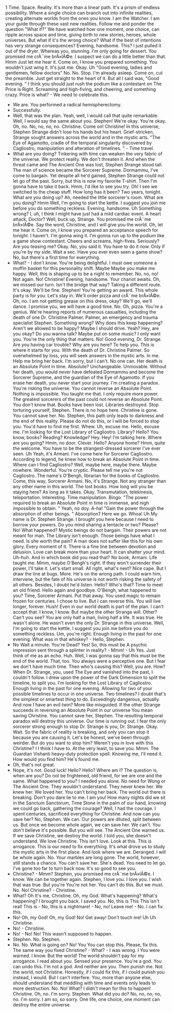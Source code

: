 1 Time.
Space.
Reality.
It's more than a linear path.
It's a prism of endless possibility.
Where a single choice can branch out into infinite realities, creating alternate worlds from the ones you know.
I am the Watcher.
I am your guide through these vast new realities.
Follow me and ponder the question "What if?" We have watched how one moment, one choice, can ripple across space and time, giving birth to new stories, heroes, whole universes.
But what if it's the wrong choice? What if the best of intentions has very strange consequences? Evening, handsome.
This? I just pulled it out of the dryer.
Whereas you, stunning.
I'm only going for dessert.
You promised me crÃ¨me brÃ»lÃ©e.
I suspect we can do a little better than that.
Hmm Just let me hear it.
Come on, I know you prepared something.
You wouldn't just wing it.
It's just me.
Okay.
Uh "Good evening, ladies and gentlemen, fellow doctors" No.
No.
Stop.
I'm already asleep.
Come on, cut the preamble.
Just get straight to the heart of it.
But all I said was, "Good evening.
" I think you should just rush the podium like a contestant on The Price is Right.
Screaming and high-fiving, and cheering, and something crazy.
Price is what? - We need to celebrate this.
- We are.
You performed a radical hemispherectomy.
- Successfully.
- Well, that was the plan.
Yeah, well, I would call that quite remarkable.
Well, I would say the same about you.
Stephen! We're okay.
You're okay.
Oh, no.
No, no, no, no.
Christine.
Come on! Christine! In this universe, Stephen Strange didn't lose his hands but his heart.
Grief-stricken, Strange sought answers across the world and in the mystic arts.
"The Eye of Agamotto, cradle of the temporal singularity discovered by Cagliostro, manipulation and alteration of timelines.
" - Time travel.
- What are you doing? Tinkering with time can weaken the very fabric of the universe.
We protect reality.
We don't threaten it.
And when the threat came and The Ancient One was lost, Stephen Strange stood tall.
The man of science became the Sorcerer Supreme.
Dormammu, I've come to bargain.
Yet despite all he'd gained, Stephen Strange could not let go of the past.
Sorry, but this is now my favorite T-shirt.
Then I'm gonna have to take it back.
Hmm, I'd like to see you try.
Oh! I see we switched to the cheap stuff.
How long has it been? Two years, tonight.
What are you doing up? Ah, needed the little sorcerer's room.
What are you doing? Hmm Well, I'm going to start the kettle.
I suggest you join me before you do something reckless.
Evening, handsome.
Uh Something wrong? I, uh, I think I might have just had a mild cardiac event.
A heart attack, Doctor? Well, buck up, Strange.
You promised me crÃ¨me brÃ»lÃ©e.
Say the word, Christine, and I will give you the world.
Oh, let me hear it.
Come on, I know you prepared an acceptance speech for tonight.
I haven't.
I'm gonna wing it.
I'm gonna run up to the podium like a game show contestant.
Cheers and screams, high-fives.
Seriously? Are you teasing me? Okay.
No, you said it.
You have to do it now.
Only if you're by my side.
Wait a sec.
Have you ever even seen a game show? No, but there's a first time for everything.
- What? - I don't know.
You're being delightful.
I must owe someone a muffin basket for this personality shift.
Maybe Maybe you make me happy.
Well, this is shaping up to be a night to remember.
No, no, no! Not again.
No! Christine! Evening, handsome.
Your chariot awaits.
Oh, we missed our turn.
Isn't the bridge that way? Taking a different route.
It's okay.
We'll be fine.
Stephen! You're getting an award.
This whole party is for you.
Let's stay in.
We'll order pizza and crÃ¨me brÃ»lÃ©e.
Oh, no.
I am not getting grease on this dress, okay? We'll go, we'll dance.
I promise you, we will have a good time.
No.
Oh, pizza.
You're a genius.
We're hearing reports of numerous casualties, including the death of one Dr.
Christine Palmer.
Palmer, an emergency and trauma specialist Stephen.
Something wrong? Why does this keep happening? Aren't we allowed to be happy? Maybe I should drive.
Yeah? Hey, are you okay? Do you wanna talk? Maybe put on some music? I only want you.
You're the only thing that matters.
No! Good evening, Dr.
Strange.
Are you having car trouble? Why are you here? To help you.
This is where it starts for you.
With the death of Dr.
Christine Palmer.
So overwhelmed by loss, you will seek answers in the mystic arts.
In me.
Help me bring her back.
I'm sorry, but I can't.
No one can.
Her death is an Absolute Point in time.
Absolute? Unchangeable.
Unmovable.
Without her death, you would never have defeated Dormammu and become the Sorcerer Supreme, and the guardian of the Eye of Agamotto.
If you erase her death, you never start your journey.
I'm creating a paradox.
You're risking the universe.
You cannot reverse an Absolute Point.
Nothing is impossible.
You taught me that.
I only require more power.
The greatest sorcerers of the past could not reverse an Absolute Point.
You don't know that.
Books have been lost.
Libraries destroyed.
Stop torturing yourself, Stephen.
There is no hope here.
Christine is gone.
You cannot save her.
No.
Stephen, this path only leads to darkness and the end of this reality.
Please do not do this, or I will be forced to stop you.
You'd have to find me first.
Whew.
Uh, excuse me.
Hello, excuse me.
I'm looking for the Lost Library of Cagliostro.
Library? Hello? You know, books? Reading? Knowledge? Hey.
Hey! I'm talking here.
Where are you going? Hmm, no door.
Clever.
Hello? Anyone home? Hmm, quite the welcome.
You have to be the strangest-dressed sorcerer I've ever seen.
Uh Yeah, it's Armani.
I've come here for Sorcerer Cagliostro.
According to legend, he knew how to break an Absolute Point in time.
Where can I find Cagliostro? Well, maybe here, maybe there.
Maybe nowhere.
Wonderful.
You're cryptic.
Please tell me you're not Cagliostro.
The name's O'Bengh, librarian for the books of Cagliostro.
Come, this way, Sorcerer Armani.
No, it's Strange.
Not any stranger than any other name in this world.
The lost books.
How long will you be staying here? As long as it takes.
Okay.
Transmutation, telekinesis, teleportation.
Interesting.
Time manipulation.
Bingo.
"The power required to break an Absolute Point in time is immense, and nigh impossible to obtain.
" Yeah, no doy.
A-ha! "Gain the power through the absorption of other beings.
" Absorption? Here we go.
Whoa! Uh My name is Dr.
Stephen Strange.
I brought you here because I need to borrow your powers.
Do you mind sharing a tentacle or two? Please? No! What happened? Mystic beings do not bargain.
Their powers are not meant for man.
The Library isn't enough.
Those beings have what I need.
Is she worth the pain? A man does not suffer like this for his own glory.
Every moment of it.
There is a fine line between devotion and delusion.
Love can break more than your heart.
It can shatter your mind.
Uh-huh.
And in which book did you read that? No book, Armani.
Life taught me.
Mmm, maybe O'Bengh's right.
If they won't surrender their power, I'll take it.
Let's start small.
All right, what's next? Nice cape.
But I draw the line at bugs.
More.
He's on the wrong path.
I could warn him, intervene, but the fate of his universe is not worth risking the safety of all others.
Besides, I doubt he'd listen.
Hello? Who's that? Time to meet an old friend.
Hello again and goodbye.
O'Bengh, what happened to you? Time, Sorcerer Armani.
Put that away.
You used magic to remain frozen for centuries.
I chose to live.
But I can reverse this.
You will live longer, forever.
Hush! Even in our world death is part of the plan.
I can't accept that.
I know, I know.
But maybe the other Strange will.
Other? Can't you see? You are only half a man, living half a life.
It was true.
He wasn't alone.
He wasn't even the only Dr.
Strange in this universe.
Well, I'm going to start the kettle.
I suggest you join me before you do something reckless.
Um, you're right.
Enough living in the past for one evening.
What was in that whiskey? - Hello, Stephen.
- No Wait a minute.
You're Dead? Yes! So, this must be A psychic impression sent through a splinter in reality? - Mmm! - Uh Yes.
Just think of me as an echo.
Huh.
Well, I was gonna say that this must be the end of the world.
That, too.
You always were a perceptive one.
But I fear we don't have much time.
Then who's causing this? Well, you are.
How? When Dr.
Strange, you, used The Eye and vanished into the past, I couldn't follow.
I drew upon the power of the Dark Dimension to split the timeline, to split you.
I'm looking for the Lost Library of Cagliostro.
Enough living in the past for one evening.
Allowing for two of your possible timelines to occur in one universe.
Two timelines? I doubt that's the simplest or smartest thing to do.
Exceedingly dangerous, actually.
And now I have an evil twin? More like misguided.
If the other Strange succeeds in reversing an Absolute Point in our universe You mean saving Christine.
You cannot save her, Stephen.
The resulting temporal paradox will destroy this universe.
Our time is running out.
I fear the only sorcerer strong enough to stop Dr.
Strange is you, Dr.
Strange.
Okay.
Wait.
So the fabric of reality is breaking, and only you can stop it because you are causing it.
Let's be honest, we've been through weirder.
But do you want to stop him? Weren't you in love with this Christine? I I think I have to.
At the very least, to save you.
Mmm.
The Guardian Vishanti heavy-duty protection spell.
Knowing me, I'll need it.
How would you find him? He's found me.
- Oh, that's not great.
- Nope, it's not.
Good luck! Hello? Hello? Where am I? The question is, when are you? Do not be frightened, old friend, for we are one and the same.
What happened to you? I needed you alone.
No need for Wong or The Ancient One.
They wouldn't understand.
They never knew her.
We knew her.
We loved her.
You can't bring her back.
The world out there is breaking.
Don't you dare lie to me.
I am you! How many nights did we sit in the Sanctum Sanctorum, Time Stone in the palm of our hand, knowing we could go back, gathering the courage? Well, I had the courage.
I spent centuries, sacrificed everything for Christine.
And now can you save her? No, Stephen.
We can.
Our powers are diluted, split between us.
But once we become whole again, we can save her.
We can't.
You don't believe it's possible.
But you will see.
The Ancient One warned us.
If we save Christine, we destroy the world.
I told you, she doesn't understand.
We love Christine.
This isn't love.
Look at this.
This is arrogance.
This is our need to fix everything.
It's what drove us to study the mystic arts in the first place.
And look where we are.
Deranged.
I will be whole again.
No.
Your marbles are long gone.
The world, however, still stands a chance.
You can't save her.
She's dead.
You need to let go.
I've gone too far to turn back now.
It's so good to see you.
- Christine? - Mmm? Stephen, you promised me crÃ¨me brÃ»lÃ©e.
I know.
We can be together again.
Stephen, I love you.
I love you.
I wish that was true.
But you're You're not her.
You can't do this.
But we must.
No.
No! Christine? - Christine.
- What? Oh It's me, Christine.
Oh, my God.
What's happening? What's happening? I brought you back.
I saved you.
No, this is This This isn't real! This is - No, this is a nightmare! - No, no! Leave me! - No.
I can fix this.
- No! Oh, my God! Oh, my God! No! Get away! Don't touch me! Uh Uh Christine.
- No! - Christine.
- No! - No! No! This wasn't supposed to happen.
- Stephen.
No.
Stephen.
- No.
No.
What is going on? No! You You can stop this.
Please, fix this.
The same way you fixed Christine? - What? - I was wrong.
I You were warned.
I know.
But the world! The world shouldn't pay for my arrogance.
I read about you.
Sensed your presence.
You're a god.
You can undo this.
I'm not a god.
And neither are you.
Then punish me.
Not the world, not Christine.
Honestly, if I could fix this, if I could punish you instead, I would.
But I can't interfere.
You, more than anyone else, should understand that meddling with time and events only leads to more destruction.
No.
No! What? I didn't mean for this to happen! Christine.
Oh, no.
I'm sorry.
Stephen.
What did you do? No, no, no, no, no.
I'm sorry.
I am so, so sorry.
One life, one choice, one moment can destroy the entire universe.